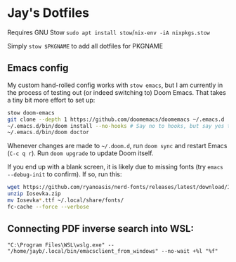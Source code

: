 # Jay's Dotfiles

Requires GNU Stow `sudo apt install stow`/`nix-env -iA nixpkgs.stow`

Simply `stow $PKGNAME` to add all dotfiles for PKGNAME

## Emacs config

My custom hand-rolled config works with `stow emacs`, but I am currently in the
process of testing out (or indeed switching to) Doom Emacs. That takes a tiny
bit more effort to set up:

```sh
stow doom-emacs
git clone --depth 1 https://github.com/doomemacs/doomemacs ~/.emacs.d
~/.emacs.d/bin/doom install --no-hooks # Say no to hooks, but say yes to all else
~/.emacs.d/bin/doom doctor
```

Whenever changes are made to `~/.doom.d`, run `doom sync` and restart Emacs
(`C-c q r`). Run `doom upgrade` to update Doom itself.

If you end up with a blank screen, it is likely due to missing fonts (try 
`emacs --debug-init` to confirm). If so, run this:

```sh
wget https://github.com/ryanoasis/nerd-fonts/releases/latest/download/Iosevka.zip
unzip Iosevka.zip
mv Iosevka*.ttf ~/.local/share/fonts/
fc-cache --force --verbose
```

## Connecting PDF inverse search into WSL:

```
"C:\Program Files\WSL\wslg.exe" -- "/home/jayb/.local/bin/emacsclient_from_windows" --no-wait +%l "%f"
```
